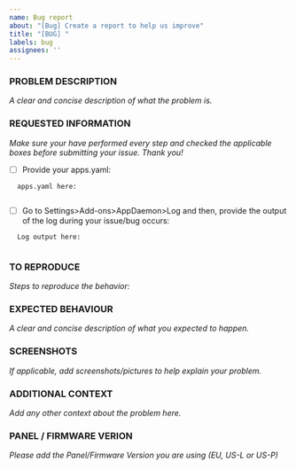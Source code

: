 ```yaml
---
name: Bug report
about: "[Bug] Create a report to help us improve"
title: "[BUG] "
labels: bug
assignees: ''
---
```


<!-- Thanks for reporting a problem for this project. READ THIS FIRST:

This issue template is meant to REPORT BUGS/PROBLEMS ONLY

Please take a few minutes to complete the requested information below.
The ability to provide assistance is greatly hampered without it.

PLEASE RESTART APPDAEMON BEFORE SUBMITTING AN ISSUE
To reload all modules after an Update it is reqired to restart the AppDaemon Container, as noted in every Release Notes.

DO NOT DELETE ANY TEXT from this template! Otherwise the issue will be auto-closed.
-->


### PROBLEM DESCRIPTION
_A clear and concise description of what the problem is._


### REQUESTED INFORMATION
_Make sure your have performed every step and checked the applicable boxes before submitting your issue. Thank you!_

- [ ] Provide your apps.yaml:
```
  apps.yaml here:


```
- [ ] Go to Settings>Add-ons>AppDaemon>Log and then, provide the output of the log during your issue/bug occurs:
```
  Log output here:


```

### TO REPRODUCE
_Steps to reproduce the behavior:_


### EXPECTED BEHAVIOUR
_A clear and concise description of what you expected to happen._


### SCREENSHOTS
_If applicable, add screenshots/pictures to help explain your problem._


### ADDITIONAL CONTEXT
_Add any other context about the problem here._

### PANEL / FIRMWARE VERION
_Please add the Panel/Firmware Version you are using (EU, US-L or US-P)_
